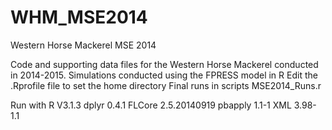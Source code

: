 # WHM_MSE2014
Western Horse Mackerel MSE 2014

Code and supporting data files for the Western Horse Mackerel conducted in 2014-2015.
Simulations conducted using the FPRESS model in R
Edit the .Rprofile file to set the home directory
Final runs in scripts MSE2014_Runs.r

Run with
R V3.1.3
dplyr 0.4.1
FLCore 2.5.20140919
pbapply 1.1-1
XML 3.98-1.1


